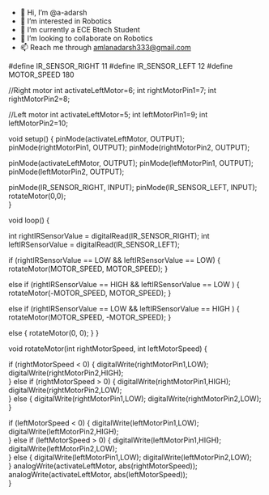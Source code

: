 - 👋 Hi, I’m @a-adarsh
- 👀 I’m interested in Robotics
- 🌱 I’m currently a ECE Btech Student
- 💞️ I’m looking to collaborate on Robotics
- 📫 Reach me through amlanadarsh333@gmail.com

<!---
a-adarsh/a-adarsh is a ✨ special ✨ repository because its `README.md` (this file) appears on your GitHub profile.
You can click the Preview link to take a look at your changes.
--->



#define IR_SENSOR_RIGHT 11
#define IR_SENSOR_LEFT 12
#define MOTOR_SPEED 180

//Right motor
int activateLeftMotor=6;
int rightMotorPin1=7;
int rightMotorPin2=8;

//Left motor
int activateLeftMotor=5;
int leftMotorPin1=9;
int leftMotorPin2=10;

void setup()
{
  pinMode(activateLeftMotor, OUTPUT);
  pinMode(rightMotorPin1, OUTPUT);
  pinMode(rightMotorPin2, OUTPUT);
  
  pinMode(activateLeftMotor, OUTPUT);
  pinMode(leftMotorPin1, OUTPUT);
  pinMode(leftMotorPin2, OUTPUT);

  pinMode(IR_SENSOR_RIGHT, INPUT);
  pinMode(IR_SENSOR_LEFT, INPUT);
  rotateMotor(0,0);   
}


void loop()
{

  int rightIRSensorValue = digitalRead(IR_SENSOR_RIGHT);
  int leftIRSensorValue = digitalRead(IR_SENSOR_LEFT);

  
  if (rightIRSensorValue == LOW && leftIRSensorValue == LOW)
  {
    rotateMotor(MOTOR_SPEED, MOTOR_SPEED);
  }
 
  else if (rightIRSensorValue == HIGH && leftIRSensorValue == LOW )
  {
      rotateMotor(-MOTOR_SPEED, MOTOR_SPEED); 
  }
    
  else if (rightIRSensorValue == LOW && leftIRSensorValue == HIGH )
  {
      rotateMotor(MOTOR_SPEED, -MOTOR_SPEED); 
  } 
   
  else 
  {
    rotateMotor(0, 0);
  }
}


void rotateMotor(int rightMotorSpeed, int leftMotorSpeed)
{
  
  if (rightMotorSpeed < 0)
  {
    digitalWrite(rightMotorPin1,LOW);
    digitalWrite(rightMotorPin2,HIGH);    
  }
  else if (rightMotorSpeed > 0)
  {
    digitalWrite(rightMotorPin1,HIGH);
    digitalWrite(rightMotorPin2,LOW);      
  }
  else
  {
    digitalWrite(rightMotorPin1,LOW);
    digitalWrite(rightMotorPin2,LOW);      
  }

  if (leftMotorSpeed < 0)
  {
    digitalWrite(leftMotorPin1,LOW);
    digitalWrite(leftMotorPin2,HIGH);    
  }
  else if (leftMotorSpeed > 0)
  {
    digitalWrite(leftMotorPin1,HIGH);
    digitalWrite(leftMotorPin2,LOW);      
  }
  else 
  {
    digitalWrite(leftMotorPin1,LOW);
    digitalWrite(leftMotorPin2,LOW);      
  }
  analogWrite(activateLeftMotor, abs(rightMotorSpeed));
  analogWrite(activateLeftMotor, abs(leftMotorSpeed));    
}
